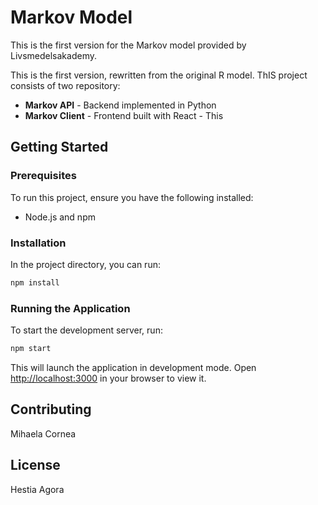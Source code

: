 # Markov Model
This is the first version for the Markov model provided by Livsmedelsakademy. 

This is the first version, rewritten from the original R model. ThIS project consists of two repository:
- **Markov API** - Backend implemented in Python
- **Markov Client** - Frontend built with React - This

## Getting Started

### Prerequisites
To run this project, ensure you have the following installed:
- Node.js and npm

### Installation

In the project directory, you can run:

```sh
npm install
```

### Running the Application

To start the development server, run:

```sh
npm start
```

This will launch the application in development mode. Open [http://localhost:3000](http://localhost:3000) in your browser to view it.

## Contributing
Mihaela Cornea 

## License
Hestia Agora 

